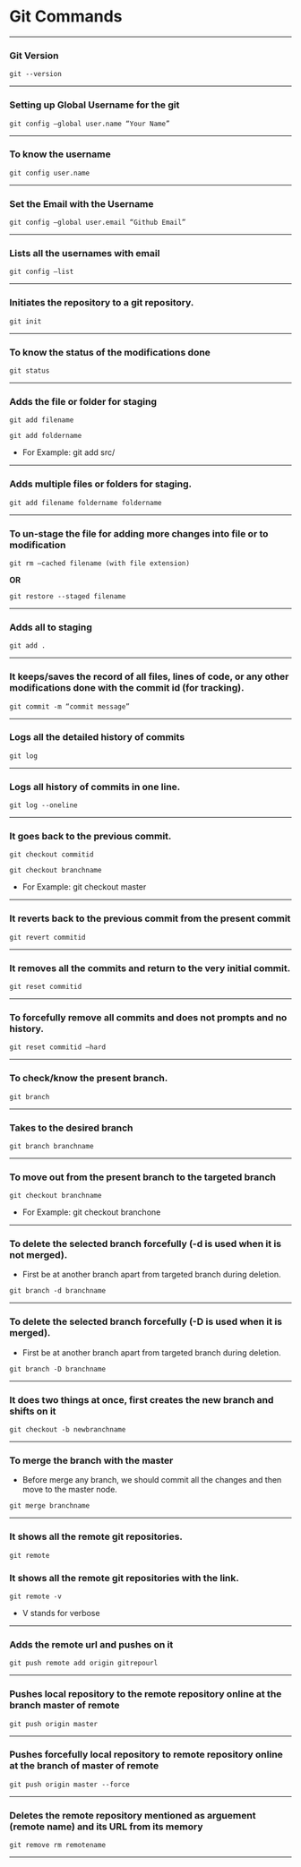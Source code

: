 # Git Commands
----
### Git Version

`git --version`

---

### Setting up Global Username for the git

`git config –global user.name “Your Name”`

---

### To know the username

`git config user.name`

---

### Set the Email with the Username

`git config –global user.email “Github Email”`

---

### Lists all the usernames with email

`git config –list`

---

### Initiates the repository to a git repository.

`git init`

---

### To know the status of the modifications done

`git status`

---

###  Adds the file or folder for staging

`git add filename`

`git add foldername` 

* For Example: git add src/

---

### Adds multiple files or folders for staging.

`git add filename foldername foldername`	

---

### To un-stage the file for adding more changes into file or to modification

`git rm –cached filename (with file extension)`	

__OR__

`git restore --staged filename`


---

### Adds all to staging

`git add .	`

---

### It keeps/saves the record of all files, lines of code, or any other modifications done with the commit id (for tracking).

`git commit -m “commit message”`

---

### Logs all the detailed history of commits

`git log`

---

### Logs all history of commits in one line.

`git log --oneline`

---

### It goes back to the previous commit.

`git checkout commitid`

`git checkout branchname`

* For Example: git checkout master 

---

### It reverts back to the previous commit from the present commit

`git revert commitid`

---

### It removes all the commits and return to the very initial commit.

`git reset commitid`	

---

### To forcefully remove all commits and does not prompts and no history.

`git reset commitid –hard`

---

### To check/know the present branch.

`git branch`

---

### Takes to the desired branch

`git branch branchname`

---

### To move out from the present branch to the targeted branch

`git checkout branchname`

* For Example: git checkout branchone

---

### To delete the selected branch forcefully (-d is used when it is not merged).

* First be at another branch apart from targeted branch during deletion.

`git branch -d branchname` 

---

### To delete the selected branch forcefully (-D is used when it is merged).

* First be at another branch apart from targeted branch during deletion.

`git branch -D branchname`

---

### It does two things at once, first creates the new branch and shifts on it

`git checkout -b newbranchname`

---

### To merge the branch with the master

* Before merge any branch, we should commit all the changes and then move to the master node.

`git merge branchname`

---

### It shows all the remote git repositories.

`git remote`

### It shows all the remote git repositories with the link.

`git remote -v`

* V stands for verbose

---

### Adds the remote url and pushes on it

`git push remote add origin gitrepourl`

---

### Pushes local repository to the remote repository online at the branch master of remote

`git push origin master`

---

### Pushes forcefully local repository to remote repository online at the branch of master of remote

`git push origin master --force`

---

### Deletes the remote repository mentioned as arguement (remote name) and its URL from its memory

`git remove rm remotename`

---
